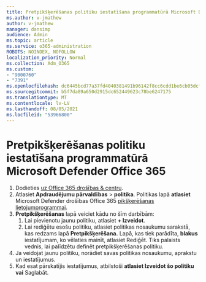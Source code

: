 ```yaml
---
title: Pretpikšķerēšanas politiku iestatīšana programmatūrā Microsoft Defender Office 365
ms.author: v-jmathew
author: v-jmathew
manager: dansimp
audience: Admin
ms.topic: article
ms.service: o365-administration
ROBOTS: NOINDEX, NOFOLLOW
localization_priority: Normal
ms.collection: Adm_O365
ms.custom:
- "9000760"
- "7391"
ms.openlocfilehash: dc6445bcd77a37fd4040381491b96142f8cc6cdd1be6cb05dcfba0c4a9a55dc5
ms.sourcegitcommit: b5f7da89a650d2915dc652449623c78be6247175
ms.translationtype: MT
ms.contentlocale: lv-LV
ms.lasthandoff: 08/05/2021
ms.locfileid: "53966800"
---
```

# <a name="set-up-anti-phishing-policies-in-microsoft-defender-for-office-365"></a>Pretpikšķerēšanas politiku iestatīšana programmatūrā Microsoft Defender Office 365

1. Dodieties [uz Office 365 drošības & centru](https://go.microsoft.com/fwlink/p/?linkid=2077143).
2. Atlasiet **Apdraudējumu pārvaldības**  >  **politika**. Politikas lapā **atlasiet** Microsoft Defender drošības Office 365 [pikšķerēšanas lietojumprogrammai](https://go.microsoft.com/fwlink/?linkid=2101369).
3. **Pretpikšķerēšanas** lapā veiciet kādu no šīm darbībām:
    1. Lai pievienotu jaunu politiku, atlasiet **+ Izveidot**.
    1. Lai rediģētu esošu politiku, atlasiet politikas nosaukumu sarakstā, kas redzams lapā **Pretpikšķerēšana.** Lapā, kas tiek parādīta, **blakus** iestatījumam, ko vēlaties mainīt, atlasiet Rediģēt. Tiks palaists vednis, lai palīdzētu definēt pretpikšķerēšanas politiku.
4. Ja veidojat jaunu politiku, norādiet savas politikas nosaukumu, aprakstu un iestatījumus.
5. Kad esat pārskatījis iestatījumus, atbilstoši **atlasiet Izveidot šo politiku** **vai** Saglabāt.
